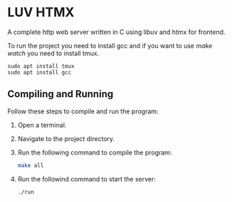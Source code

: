 # LUV HTMX
A complete http web server written in C using libuv and htmx for frontend.

To run the project you need to install gcc and if you want to use *make watch* you need to install 
tmux.
```
sudo apt install tmux
sudo apt install gcc
```

## Compiling and Running

Follow these steps to compile and run the program:

1. Open a terminal.

2. Navigate to the project directory.

3. Run the following command to compile the program:

   ```bash
   make all

4. Run the followind command to start the server:
   ```bash
   ./run
